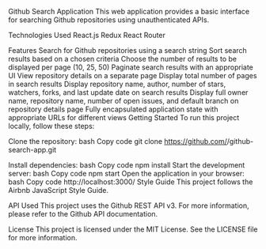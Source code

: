 Github Search Application
This web application provides a basic interface for searching Github repositories using unauthenticated APIs.

Technologies Used
React.js
Redux
React Router

Features
Search for Github repositories using a search string
Sort search results based on a chosen criteria
Choose the number of results to be displayed per page (10, 25, 50)
Paginate search results with an appropriate UI
View repository details on a separate page
Display total number of pages in search results
Display repository name, author, number of stars, watchers, forks, and last update date on search results
Display full owner name, repository name, number of open issues, and default branch on repository details page
Fully encapsulated application state with appropriate URLs for different views
Getting Started
To run this project locally, follow these steps:

Clone the repository:
bash
Copy code
git clone https://github.com/<username>/github-search-app.git

Install dependencies:
bash
Copy code
npm install
Start the development server:
bash
Copy code
npm start
Open the application in your browser:
bash
Copy code
http://localhost:3000/
Style Guide
This project follows the Airbnb JavaScript Style Guide.

API Used
This project uses the Github REST API v3. For more information, please refer to the Github API documentation.

License
This project is licensed under the MIT License. See the LICENSE file for more information.





